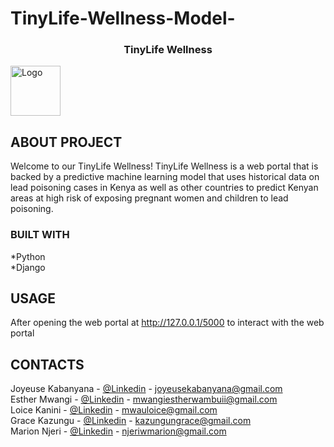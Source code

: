 # TinyLife-Wellness-Model-
<a name="readme-top"></a>
<h3 align="center">TinyLife Wellness</h3>
  <img src="images/logo.png" alt="Logo" width="80" height="80">




<!-- ABOUT THE PROJECT -->
## ABOUT PROJECT



Welcome to our TinyLife Wellness!  TinyLife Wellness is a web portal that is backed by a predictive machine learning model that uses historical data on lead poisoning cases in Kenya as well as other countries to predict Kenyan areas at high risk of exposing pregnant women and children to lead poisoning. 





### BUILT WITH

*Python
<br>
*Django


## USAGE

After opening the web portal  at http://127.0.0.1/5000 to interact with the web portal





## CONTACTS
Joyeuse Kabanyana - [@Linkedin](https://www.linkedin.com/in/joyeuse-kabanyana) - joyeusekabanyana@gmail.com
<br>
Esther Mwangi - [@Linkedin](https://www.linkedin.com/in/esther-mwangi-/) - mwangiestherwambuii@gmail.com
<br>
Loice Kanini - [@Linkedin](https://www.linkedin.com/in/loice-mwau-94759426a/) - mwauloice@gmail.com
<br>
Grace Kazungu - [@Linkedin](https://www.linkedin.com/in/gracekazungu/) - kazungungrace@gmail.com
<br>
Marion Njeri - [@Linkedin](https://www.linkedin.com/in/marion-njeri/) - njeriwmarion@gmail.com


